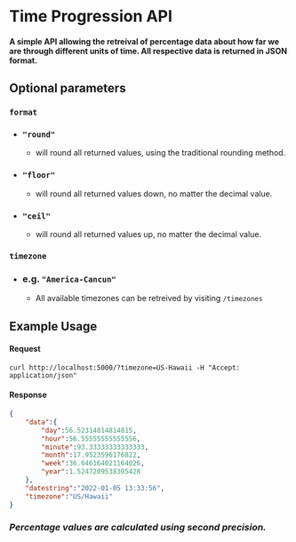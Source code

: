 # Time Progression API
#### A simple API allowing the retreival of percentage data about how far we are through different units of time. All respective data is returned in JSON format.

## Optional parameters

### `format`
- ### `"round"`
    - will round all returned values, using the traditional rounding method.
- ### `"floor"`
    - will round all returned values down, no matter the decimal value.
- ### `"ceil"`
    - will round all returned values up, no matter the decimal value.

### `timezone`
- ### e.g. `"America-Cancun"`
    - All available timezones can be retreived by visiting `/timezones`


## Example Usage

#### Request
```console
curl http://localhost:5000/?timezone=US-Hawaii -H "Accept: application/json"
```

#### Response
```json
{
    "data":{
        "day":56.52314814814815,
        "hour":56.55555555555556,
        "minute":93.33333333333333,
        "month":17.9523596176822,
        "week":36.646164021164026,
        "year":1.5247209538305428
    },
    "datestring":"2022-01-05 13:33:56",
    "timezone":"US/Hawaii"
}
```
### *Percentage values are calculated using second precision.*

